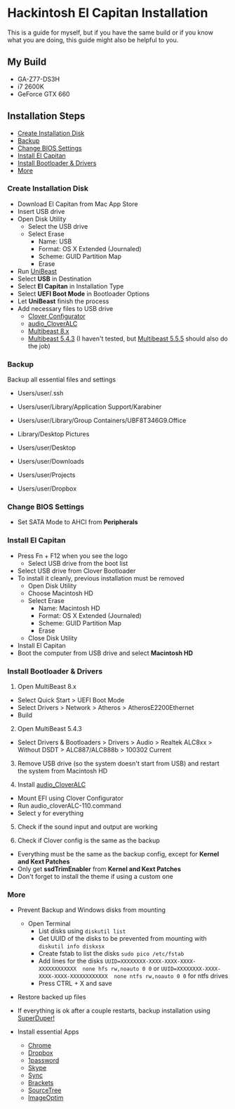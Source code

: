 # Hackintosh El Capitan Installation

This is a guide for myself, but if you have the same build or if you know what you are doing, this guide might also be helpful to you.

## My Build
- GA-Z77-DS3H
- i7 2600K
- GeForce GTX 660

## Installation Steps

- [Create Installation Disk](#disk)
- [Backup](#backup)
- [Change BIOS Settings](#bios)
- [Install El Capitan](#install)
- [Install Bootloader & Drivers](#bootloader)
- [More](#more)

### <a name="disk"></a>Create Installation Disk

- Download El Capitan from Mac App Store
- Insert USB drive
- Open Disk Utility
  - Select the USB drive
  - Select Erase
    - Name: USB
    - Format: OS X Extended (Journaled)
    - Scheme: GUID Partition Map
    - Erase
- Run [UniBeast](http://www.tonymacx86.com/downloads.php?do=cat&id=3)
- Select **USB** in Destination
- Select **El Capitan** in Installation Type
- Select **UEFI Boot Mode** in Bootloader Options
- Let **UniBeast** finish the process
- Add necessary files to USB drive
  - [Clover Configurator](http://mackie100projects.altervista.org/download/)
  - [audio_CloverALC](https://github.com/toleda/audio_cloverALC)
  - [Multibeast 8.x](http://www.tonymacx86.com/downloads.php?do=cat&id=3)
  - [Multibeast 5.4.3](http://www.tonymacx86.com/downloads.php?do=cat&id=6) (I haven't tested, but [Multibeast 5.5.5](http://www.tonymacx86.com/downloads.php?do=cat&id=3) should also do the job)

### <a name="backup"></a>Backup

Backup all essential files and settings

- Users/user/.ssh
- Users/user/Library/Application Support/Karabiner
- Users/user/Library/Group Containers/UBF8T346G9.Office
- Library/Desktop Pictures

- Users/user/Desktop
- Users/user/Downloads
- Users/user/Projects
- Users/user/Dropbox

### <a name="bios"></a>Change BIOS Settings

- Set SATA Mode to AHCI from **Peripherals**

### <a name="install"></a>Install El Capitan

- Press Fn + F12 when you see the logo
  - Select USB drive from the boot list
- Select USB drive from Clover Bootloader
- To install it cleanly, previous installation must be removed
  - Open Disk Utility
  - Choose Macintosh HD
  - Select Erase
    - Name: Macintosh HD
    - Format: OS X Extended (Journaled)
    - Scheme: GUID Partition Map
    - Erase
  - Close Disk Utility
- Install El Capitan
- Boot the computer from USB drive and select **Macintosh HD**

### <a name="bootloader"></a>Install Bootloader & Drivers

1. Open MultiBeast 8.x
  - Select Quick Start > UEFI Boot Mode
  - Select Drivers > Network > Atheros > AtherosE2200Ethernet
  - Build

2. Open MultiBeast 5.4.3
  - Select Drivers & Bootloaders > Drivers > Audio > Realtek ALC8xx > Without DSDT > ALC887/ALC888b > 100302 Current

3. Remove USB drive (so the system doesn't start from USB) and restart the system from Macintosh HD

4. Install [audio_CloverALC](https://github.com/toleda/audio_cloverALC)
  - Mount EFI using Clover Configurator
  - Run audio_cloverALC-110.command
  - Select y for everything

5. Check if the sound input and output are working

6. Check if Clover config is the same as the backup
  - Everything must be the same as the backup config, except for **Kernel and Kext Patches**
  - Only get **ssdTrimEnabler** from **Kernel and Kext Patches**
  - Don't forget to install the theme if using a custom one

### <a name="more"></a>More

- Prevent Backup and Windows disks from mounting
  - Open Terminal
    - List disks using `diskutil list`
    - Get UUID of the disks to be prevented from mounting with `diskutil info diskxsx`
    - Create fstab to list the disks `sudo pico /etc/fstab`
    - Add lines for the disks `UUID=XXXXXXXX-XXXX-XXXX-XXXX-XXXXXXXXXXXX  none hfs rw,noauto 0 0` or `UUID=XXXXXXXX-XXXX-XXXX-XXXX-XXXXXXXXXXXX  none ntfs rw,noauto 0 0` for ntfs drives
    - Press CTRL + X and save

- Restore backed up files

- If everything is ok after a couple restarts, backup installation using [SuperDuper!](http://www.shirt-pocket.com/SuperDuper/SuperDuperDescription.html)

- Install essential Apps
  - [Chrome](https://www.google.com/chrome/browser/desktop/)
  - [Dropbox](https://www.dropbox.com/install)
  - [1password](https://agilebits.com/onepassword/mac)
  - [Skype](http://www.skype.com/en/download-skype/skype-for-mac/)
  - [Sync](https://www.sync.com/install/)
  - [Brackets](http://brackets.io/)
  - [SourceTree](https://www.sourcetreeapp.com/)
  - [ImageOptim](https://imageoptim.com/)
